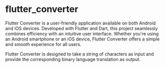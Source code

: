 # flutter_converter

Flutter Converter is a user-friendly application available on both Android and iOS devices. Developed with Flutter and Dart, this project seamlessly combines efficiency with an intuitive user interface. Whether you're using an Android smartphone or an iOS device, Flutter Converter offers a simple and smooth experience for all users.

Flutter Converter is designed to take a string of characters as input and provide the corresponding binary language translation as output.


